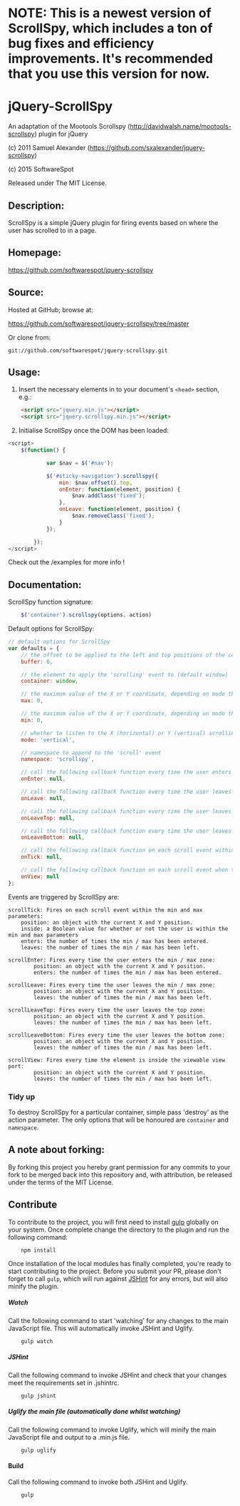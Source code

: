 # NOTE: This is a newest version of ScrollSpy, which includes a ton of bug fixes and efficiency improvements. It's recommended that you use this version for now.

# jQuery-ScrollSpy

An adaptation of the Mootools Scrollspy (http://davidwalsh.name/mootools-scrollspy) plugin for jQuery

(c) 2011 Samuel Alexander (https://github.com/sxalexander/jquery-scrollspy)

(c) 2015 SoftwareSpot

Released under The MIT License.

## Description:

ScrollSpy is a simple jQuery plugin for firing events based on where the user has scrolled to in a page.

## Homepage:

https://github.com/softwarespot/jquery-scrollspy

## Source:

Hosted at GitHub; browse at:

  https://github.com/softwarespot/jquery-scrollspy/tree/master

Or clone from:

    git://github.com/softwarespot/jquery-scrollspy.git

## Usage:

1. Insert the necessary elements in to your document's `<head>` section, e.g.:

```html
    <script src="jquery.min.js"></script>
    <script src="jquery.scrollspy.min.js"></script>
```

2. Initialise ScrollSpy once the DOM has been loaded:

```javascript
<script>
    $(function() {

            var $nav = $('#nav');

            $('#sticky-navigation').scrollspy({
                min: $nav.offset().top,
                onEnter: function(element, position) {
                    $nav.addClass('fixed');
                },
                onLeave: function(element, position) {
                    $nav.removeClass('fixed');
                }
            });

        });
</script>
```

Check out the /examples for more info !

## Documentation:

ScrollSpy function signature:
```javascript
    $('container').scrollspy(options, action)
```

Default options for ScrollSpy:
```javascript
// default options for ScrollSpy
var defaults = {
    // the offset to be applied to the left and top positions of the container
    buffer: 0,

    // the element to apply the 'scrolling' event to (default window)
    container: window,

    // the maximum value of the X or Y coordinate, depending on mode the selected
    max: 0,

    // the maximum value of the X or Y coordinate, depending on mode the selected
    min: 0,

    // whether to listen to the X (horizontal) or Y (vertical) scrolling
    mode: 'vertical',

    // namespace to append to the 'scroll' event
    namespace: 'scrollspy',

    // call the following callback function every time the user enters the min / max zone
    onEnter: null,

    // call the following callback function every time the user leaves the min / max zone
    onLeave: null,

    // call the following callback function every time the user leaves the top zone
    onLeaveTop: null,

    // call the following callback function every time the user leaves the bottom zone
    onLeaveBottom: null,

    // call the following callback function on each scroll event within the min and max parameters
    onTick: null,

    // call the following callback function on each scroll event when the element is inside the viewable view port
    onView: null
};
```

Events are triggered by ScrollSpy are:

    scrollTick: Fires on each scroll event within the min and max parameters:
        position: an object with the current X and Y position.
        inside: a Boolean value for whether or not the user is within the min and max parameters
        enters: the number of times the min / max has been entered.
        leaves: the number of times the min / max has been left.

    scrollEnter: Fires every time the user enters the min / max zone:
            position: an object with the current X and Y position.
            enters: the number of times the min / max has been entered.

    scrollLeave: Fires every time the user leaves the min / max zone:
            position: an object with the current X and Y position.
            leaves: the number of times the min / max has been left.

    scrollLeaveTop: Fires every time the user leaves the top zone:
            position: an object with the current X and Y position.
            leaves: the number of times the min / max has been left.

    scrollLeaveBottom: Fires every time the user leaves the bottom zone:
            position: an object with the current X and Y position.
            leaves: the number of times the min / max has been left.

    scrollView: Fires every time the element is inside the viewable view port:
            position: an object with the current X and Y position.
            leaves: the number of times the min / max has been left.

### Tidy up

To destroy ScrollSpy for a particular container, simple pass 'destroy' as the action parameter. The only options that will be honoured are `container` and `namespace`.

## A note about forking:

By forking this project you hereby grant permission for any commits to your fork to be
merged back into this repository and, with attribution, be released under the terms of
the MIT License.

## Contribute

To contribute to the project, you will first need to install [gulp](gulpjs.com) globally on your system. Once complete change the directory to the plugin and run the following command:

```shell
    npm install
```

Once installation of the local modules has finally completed, you're ready to start contributing to the project. Before you submit your PR, please don't forget to call `gulp`, which will run against [JSHint](jshint.com) for any errors, but will also minify the plugin.

##### Watch
Call the following command to start 'watching' for any changes to the main JavaScript file. This will automatically invoke JSHint and Uglify.
```shell
    gulp watch
```

##### JSHint
Call the following command to invoke JSHint and check that your changes meet the requirements set in .jshintrc.
```shell
    gulp jshint
```

##### Uglify the main file (automatically done whilst watching)
Call the following command to invoke Uglify, which will minify the main JavaScript file and output to a .min.js file.
```shell
    gulp uglify
```

#### Build
Call the following command to invoke both JSHint and Uglify.
```shell
    gulp
```
